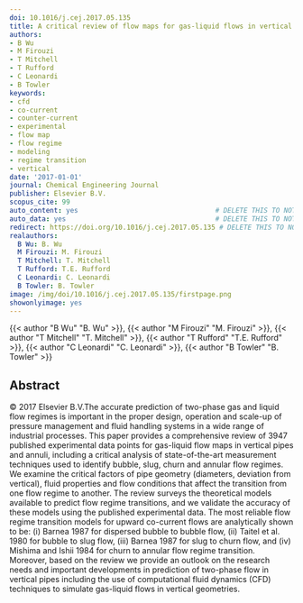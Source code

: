 ```yaml
---
doi: 10.1016/j.cej.2017.05.135
title: A critical review of flow maps for gas-liquid flows in vertical pipes and annuli
authors:
- B Wu
- M Firouzi
- T Mitchell
- T Rufford
- C Leonardi
- B Towler
keywords:
- cfd
- co-current
- counter-current
- experimental
- flow map
- flow regime
- modeling
- regime transition
- vertical
date: '2017-01-01'
journal: Chemical Engineering Journal
publisher: Elsevier B.V.
scopus_cite: 99
auto_content: yes                                  # DELETE THIS TO NOT AUTO GENERATE CONTENT
auto_data: yes                                     # DELETE THIS TO NOT AUTO GENERATE METADATA
redirect: https://doi.org/10.1016/j.cej.2017.05.135 # DELETE THIS TO NOT REDIRECT
realauthors:
  B Wu: B. Wu
  M Firouzi: M. Firouzi
  T Mitchell: T. Mitchell
  T Rufford: T.E. Rufford
  C Leonardi: C. Leonardi
  B Towler: B. Towler
image: /img/doi/10.1016/j.cej.2017.05.135/firstpage.png
showonlyimage: yes
---
```

{{< author "B Wu" "B. Wu" >}}, {{< author "M Firouzi" "M. Firouzi" >}}, {{< author "T Mitchell" "T. Mitchell" >}}, {{< author "T Rufford" "T.E. Rufford" >}}, {{< author "C Leonardi" "C. Leonardi" >}}, {{< author "B Towler" "B. Towler" >}}

## Abstract
© 2017 Elsevier B.V.The accurate prediction of two-phase gas and liquid flow regimes is important in the proper design, operation and scale-up of pressure management and fluid handling systems in a wide range of industrial processes. This paper provides a comprehensive review of 3947 published experimental data points for gas-liquid flow maps in vertical pipes and annuli, including a critical analysis of state-of-the-art measurement techniques used to identify bubble, slug, churn and annular flow regimes. We examine the critical factors of pipe geometry (diameters, deviation from vertical), fluid properties and flow conditions that affect the transition from one flow regime to another. The review surveys the theoretical models available to predict flow regime transitions, and we validate the accuracy of these models using the published experimental data. The most reliable flow regime transition models for upward co-current flows are analytically shown to be: (i) Barnea 1987 for dispersed bubble to bubble flow, (ii) Taitel et al. 1980 for bubble to slug flow, (iii) Barnea 1987 for slug to churn flow, and (iv) Mishima and Ishii 1984 for churn to annular flow regime transition. Moreover, based on the review we provide an outlook on the research needs and important developments in prediction of two-phase flow in vertical pipes including the use of computational fluid dynamics (CFD) techniques to simulate gas-liquid flows in vertical geometries.
